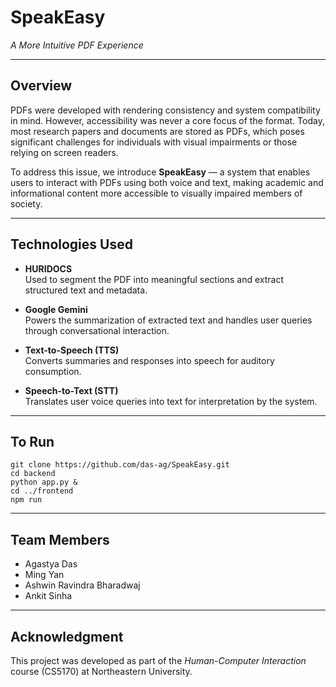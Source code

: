 # SpeakEasy  
*A More Intuitive PDF Experience*

---

## Overview

PDFs were developed with rendering consistency and system compatibility in mind. However, accessibility was never a core focus of the format. Today, most research papers and documents are stored as PDFs, which poses significant challenges for individuals with visual impairments or those relying on screen readers.

To address this issue, we introduce **SpeakEasy** — a system that enables users to interact with PDFs using both voice and text, making academic and informational content more accessible to visually impaired members of society.

---

## Technologies Used

- **HURIDOCS**  
  Used to segment the PDF into meaningful sections and extract structured text and metadata.

- **Google Gemini**  
  Powers the summarization of extracted text and handles user queries through conversational interaction.

- **Text-to-Speech (TTS)**  
  Converts summaries and responses into speech for auditory consumption.

- **Speech-to-Text (STT)**  
  Translates user voice queries into text for interpretation by the system.


---

## To Run

```
git clone https://github.com/das-ag/SpeakEasy.git
cd backend
python app.py &
cd ../frontend
npm run
```

---

## Team Members

- Agastya Das  
- Ming Yan  
- Ashwin Ravindra Bharadwaj
- Ankit Sinha  

---

## Acknowledgment

This project was developed as part of the *Human-Computer Interaction* course (CS5170) at Northeastern University.
